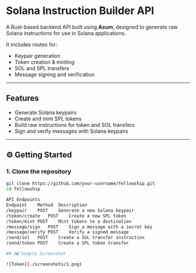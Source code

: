 # Solana Instruction Builder API

A Rust-based backend API built using **Axum**, designed to generate raw Solana instructions for use in Solana applications.

It includes routes for:
- Keypair generation
- Token creation & minting
- SOL and SPL transfers
- Message signing and verification

---

##  Features

-  Generate Solana keypairs
-  Create and mint SPL tokens
-  Build raw instructions for token and SOL transfers
-  Sign and verify messages with Solana keypairs


---

## ⚙️ Getting Started

### 1. Clone the repository

```bash
git clone https://github.com/your-username/fellowship.git
cd fellowship

API Endpoints
Endpoint	Method	Description
/keypair	POST	Generate a new Solana keypair
/token/create	POST	Create a new SPL token
/token/mint	POST	Mint tokens to a destination
/message/sign	POST	Sign a message with a secret key
/message/verify	POST	Verify a signed message
/send/sol	POST	Create a SOL transfer instruction
/send/token	POST	Create a SPL token transfer

## 🖼️ Sample Screenshot

![Token](./screenshots/1.png)
